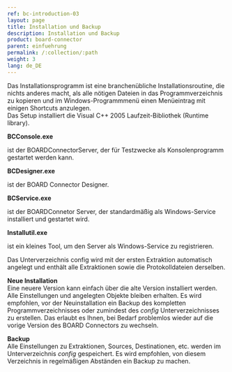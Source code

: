 ```yaml
---
ref: bc-introduction-03
layout: page
title: Installation und Backup
description: Installation und Backup
product: board-connector
parent: einfuehrung
permalink: /:collection/:path
weight: 3
lang: de_DE
---
```


Das Installationsprogramm ist eine branchenübliche Installationsroutine, die nichts anderes macht, als alle nötigen  Dateien in das Programmverzeichnis zu kopieren und im Windows-Programmmenü einen Menüeintrag mit einigen Shortcuts anzulegen.<br>
Das Setup installiert die Visual C++ 2005 Laufzeit-Bibliothek (Runtime library).  

**BCConsole.exe**

ist der BOARDConnectorServer, der für Testzwecke als Konsolenprogramm gestartet werden kann.

**BCDesigner.exe**

ist der BOARD Connector Designer.

**BCService.exe**

ist der BOARDConnetor Server, der standardmäßig als Windows-Service installiert und gestartet wird.


**Installutil.exe**

ist ein kleines Tool, um den Server als Windows-Service zu registrieren.

Das Unterverzeichnis config wird mit der ersten Extraktion automatisch angelegt und enthält alle Extraktionen sowie die Protokolldateien derselben. 


**Neue Installation**<br>
Eine neuere Version kann einfach über die alte Version installiert werden. Alle Einstellungen und angelegten Objekte bleiben erhalten. Es wird empfohlen, vor der Neuinstallation ein Backup des kompletten Programmverzeichnisses oder zumindest des *config* Unterverzeichnisses zu erstellen. Das erlaubt es Ihnen, bei Bedarf problemlos wieder auf die vorige Version des BOARD Connectors zu wechseln.


**Backup**<br>
Alle Einstellungen zu Extraktionen, Sources, Destinationen, etc. werden im Unterverzeichnis *config* gespeichert. Es wird empfohlen, von diesem Verzeichnis in regelmäßigen Abständen ein Backup zu machen.